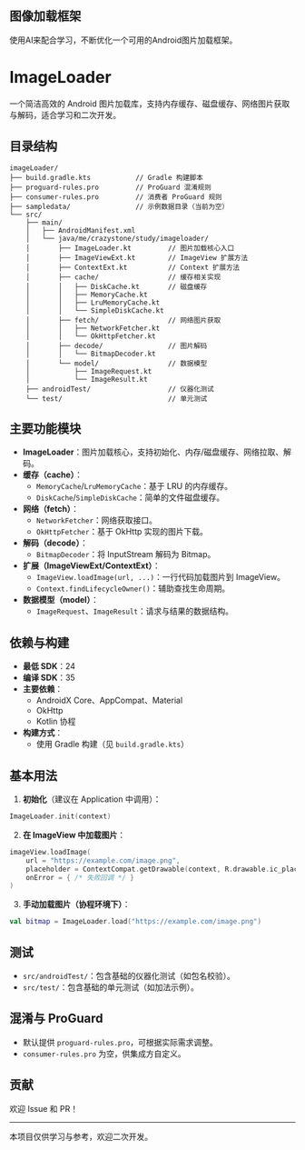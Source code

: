 ## 图像加载框架
使用AI来配合学习，不断优化一个可用的Android图片加载框架。

# ImageLoader

一个简洁高效的 Android 图片加载库，支持内存缓存、磁盘缓存、网络图片获取与解码，适合学习和二次开发。

## 目录结构

```
imageLoader/
├── build.gradle.kts           // Gradle 构建脚本
├── proguard-rules.pro         // ProGuard 混淆规则
├── consumer-rules.pro         // 消费者 ProGuard 规则
├── sampledata/                // 示例数据目录（当前为空）
└── src/
    ├── main/
    │   ├── AndroidManifest.xml
    │   └── java/me/crazystone/study/imageloader/
    │       ├── ImageLoader.kt         // 图片加载核心入口
    │       ├── ImageViewExt.kt        // ImageView 扩展方法
    │       ├── ContextExt.kt          // Context 扩展方法
    │       ├── cache/                 // 缓存相关实现
    │       │   ├── DiskCache.kt       // 磁盘缓存
    │       │   ├── MemoryCache.kt
    │       │   ├── LruMemoryCache.kt
    │       │   └── SimpleDiskCache.kt
    │       ├── fetch/                 // 网络图片获取
    │       │   ├── NetworkFetcher.kt
    │       │   └── OkHttpFetcher.kt
    │       ├── decode/                // 图片解码
    │       │   └── BitmapDecoder.kt
    │       └── model/                 // 数据模型
    │           ├── ImageRequest.kt
    │           └── ImageResult.kt
    ├── androidTest/                   // 仪器化测试
    └── test/                          // 单元测试
```

## 主要功能模块

- **ImageLoader**：图片加载核心，支持初始化、内存/磁盘缓存、网络拉取、解码。
- **缓存（cache）**：
  - `MemoryCache`/`LruMemoryCache`：基于 LRU 的内存缓存。
  - `DiskCache`/`SimpleDiskCache`：简单的文件磁盘缓存。
- **网络（fetch）**：
  - `NetworkFetcher`：网络获取接口。
  - `OkHttpFetcher`：基于 OkHttp 实现的图片下载。
- **解码（decode）**：
  - `BitmapDecoder`：将 InputStream 解码为 Bitmap。
- **扩展（ImageViewExt/ContextExt）**：
  - `ImageView.loadImage(url, ...)`：一行代码加载图片到 ImageView。
  - `Context.findLifecycleOwner()`：辅助查找生命周期。
- **数据模型（model）**：
  - `ImageRequest`、`ImageResult`：请求与结果的数据结构。

## 依赖与构建

- **最低 SDK**：24
- **编译 SDK**：35
- **主要依赖**：
  - AndroidX Core、AppCompat、Material
  - OkHttp
  - Kotlin 协程
- **构建方式**：
  - 使用 Gradle 构建（见 `build.gradle.kts`）

## 基本用法

1. **初始化**（建议在 Application 中调用）：

```kotlin
ImageLoader.init(context)
```

2. **在 ImageView 中加载图片**：

```kotlin
imageView.loadImage(
    url = "https://example.com/image.png",
    placeholder = ContextCompat.getDrawable(context, R.drawable.ic_placeholder),
    onError = { /* 失败回调 */ }
)
```

3. **手动加载图片（协程环境下）**：

```kotlin
val bitmap = ImageLoader.load("https://example.com/image.png")
```

## 测试

- `src/androidTest/`：包含基础的仪器化测试（如包名校验）。
- `src/test/`：包含基础的单元测试（如加法示例）。

## 混淆与 ProGuard

- 默认提供 `proguard-rules.pro`，可根据实际需求调整。
- `consumer-rules.pro` 为空，供集成方自定义。

## 贡献

欢迎 Issue 和 PR！

---

本项目仅供学习与参考，欢迎二次开发。 